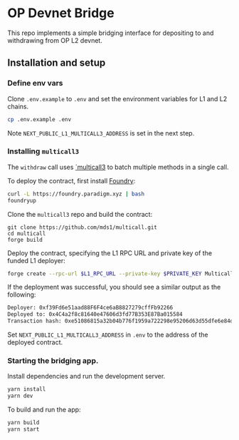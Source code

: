 # OP Devnet Bridge

This repo implements a simple bridging interface for depositing to and withdrawing from OP L2 devnet.

## Installation and setup

### Define env vars

Clone `.env.example` to `.env` and set the environment variables for L1 and L2 chains.

```bash
cp .env.example .env
```

Note `NEXT_PUBLIC_L1_MULTICALL3_ADDRESS` is set in the next step.

### Installing `multicall3`

The `withdraw` call uses [`multicall3](https://github.com/mds1/multicall) to batch multiple methods in a single call.

To deploy the contract, first install [Foundry](https://book.getfoundry.sh/cast/):

```bash
curl -L https://foundry.paradigm.xyz | bash
foundryup
```

Clone the `multicall3` repo and build the contract:

```
git clone https://github.com/mds1/multicall.git
cd multicall
forge build
```

Deploy the contract, specifying the L1 RPC URL and private key of the funded L1 deployer:

```bash
forge create --rpc-url $L1_RPC_URL --private-key $PRIVATE_KEY Multicall3
```

If the deployment was successful, you should see a similar output as the following:

```bash
Deployer: 0xf39Fd6e51aad88F6F4ce6aB8827279cffFb92266
Deployed to: 0x4C4a2f8c81640e47606d3fd77B353E87Ba015584
Transaction hash: 0xe51086815a32b04b776f1959a722298e95206d63d55dfe6e84d89b0aaa40cf61
```

Set `NEXT_PUBLIC_L1_MULTICALL3_ADDRESS` in `.env` to the address of the deployed contract.

### Starting the bridging app.

Install dependencies and run the development server.

```bash
yarn install
yarn dev
```

To build and run the app:

```bash
yarn build
yarn start
```
